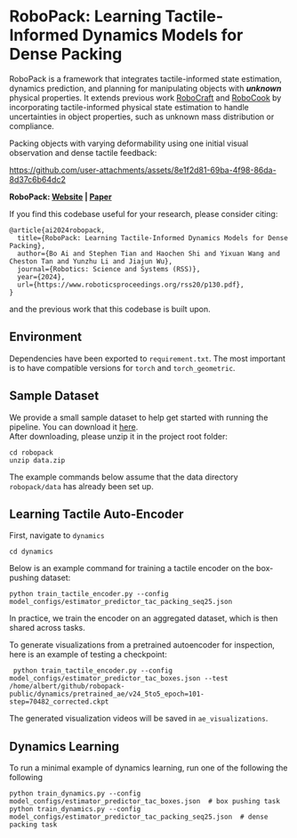 # RoboPack: Learning Tactile-Informed Dynamics Models for Dense Packing

RoboPack is a framework that integrates tactile-informed state estimation, dynamics prediction, and planning for manipulating objects with ***unknown*** physical properties. It extends previous work [RoboCraft](http://hxu.rocks/robocraft/) and [RoboCook](https://hshi74.github.io/robocook/) by incorporating tactile-informed physical state estimation to handle uncertainties in object properties, such as unknown mass distribution or compliance.

Packing objects with varying deformability using one initial visual observation and dense tactile feedback:

https://github.com/user-attachments/assets/8e1f2d81-69ba-4f98-86da-8d37c6b64dc2

**RoboPack: [Website](https://robo-pack.github.io/) |  [Paper](https://arxiv.org/abs/2407.01418)**

If you find this codebase useful for your research, please consider citing: 
```
@article{ai2024robopack,
  title={RoboPack: Learning Tactile-Informed Dynamics Models for Dense Packing},
  author={Bo Ai and Stephen Tian and Haochen Shi and Yixuan Wang and Cheston Tan and Yunzhu Li and Jiajun Wu},
  journal={Robotics: Science and Systems (RSS)},
  year={2024},
  url={https://www.roboticsproceedings.org/rss20/p130.pdf},
}
```
and the previous work that this codebase is built upon. 

## Environment
Dependencies have been exported to `requirement.txt`. The most important is to have compatible versions for `torch` and `torch_geometric`. 

## Sample Dataset
We provide a small sample dataset to help get started with running the pipeline. You can download it [here](https://drive.google.com/file/d/1KS9Zyp4Z9K7R0F13zmgMpsP21Wa589C2/view?usp=sharing).  
After downloading, please unzip it in the project root folder:
```angular2html
cd robopack
unzip data.zip
```
The example commands below assume that the data directory `robopack/data` has already been set up.

## Learning Tactile Auto-Encoder
First, navigate to `dynamics`
```angular2html
cd dynamics
```

Below is an example command for training a tactile encoder on the box-pushing dataset:
```angular2html
python train_tactile_encoder.py --config model_configs/estimator_predictor_tac_packing_seq25.json
```
In practice, we train the encoder on an aggregated dataset, which is then shared across tasks.

To generate visualizations from a pretrained autoencoder for inspection, here is an example of testing a checkpoint:
```angular2html
 python train_tactile_encoder.py --config model_configs/estimator_predictor_tac_boxes.json --test /home/albert/github/robopack-public/dynamics/pretrained_ae/v24_5to5_epoch=101-step=70482_corrected.ckpt
```
The generated visualization videos will be saved in `ae_visualizations`.

## Dynamics Learning
To run a minimal example of dynamics learning, run one of the following the following
```angular2html
python train_dynamics.py --config model_configs/estimator_predictor_tac_boxes.json  # box pushing task
python train_dynamics.py --config model_configs/estimator_predictor_tac_packing_seq25.json  # dense packing task 
```

